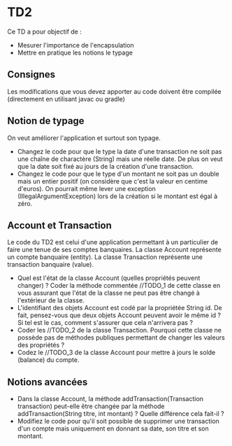 # TD2
Ce TD a pour objectif de :

* Mesurer l'importance de l'encapsulation
* Mettre en pratique les notions le typage

## Consignes

Les modifications que vous devez apporter au code doivent être compilée (directement en utilisant javac ou gradle)

## Notion de typage

On veut améliorer l'application et surtout son typage.

* Changez le code pour que le type la date d'une transaction ne soit pas une chaîne de charactère (String) mais une réelle date. De plus on veut que la date soit fixé au jours de la création d'une transaction.
* Changez le code pour que le type d'un montant ne soit pas un double mais un entier positif (on considère que c'est la valeur en centime d'euros). On pourrait même lever une exception (IllegalArgumentException) lors de la création si le montant est égal à zéro.

## Account et Transaction

Le code du TD2 est celui d'une application permettant à un particulier de faire une tenue de ses comptes banquaires. La classe Account représente un compte banquaire (entity). La classe Transaction représente une transaction banquaire (value).

* Quel est l'état de la classe Account (quelles propriétés peuvent changer) ? Coder la méthode commentée //TODO_1 de cette classe en vous assurant que l'état de la classe ne peut pas être changé à l'extérieur de la classe.
* L'identifiant des objets Account est codé par la propriétée String id. De fait, pensez-vous que deux objets Account peuvent avoir le même id ? Si tel est le cas, comment s'assurer que cela n'arrivera pas ?
* Coder les //TODO_2 de la classe Transaction. Pourquoi cette classe ne possède pas de méthodes publiques permettant de changer les valeurs des propriétés ?
* Codez le //TODO_3 de la classe Account pour mettre à jours le solde (balance) du compte.


 
## Notions avancées

* Dans la classe Account, la méthode addTransaction(Transaction transaction) peut-elle être changée par la méthode addTransaction(String titre, int montant) ? Quelle différence cela fait-il ?
* Modifiez le code pour qu'il soit possible de supprimer une transaction d'un compte mais uniquement en donnant sa date, son titre et son montant.